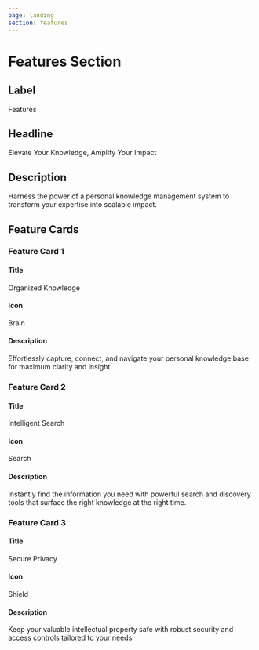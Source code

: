 ```yaml
---
page: landing
section: features
---
```


# Features Section

## Label

Features

## Headline

Elevate Your Knowledge, Amplify Your Impact

## Description

Harness the power of a personal knowledge management system to transform your expertise into scalable impact.

## Feature Cards

### Feature Card 1

#### Title

Organized Knowledge

#### Icon

Brain

#### Description

Effortlessly capture, connect, and navigate your personal knowledge base for maximum clarity and insight.

### Feature Card 2

#### Title

Intelligent Search

#### Icon

Search

#### Description

Instantly find the information you need with powerful search and discovery tools that surface the right knowledge at the right time.

### Feature Card 3

#### Title

Secure Privacy

#### Icon

Shield

#### Description

Keep your valuable intellectual property safe with robust security and access controls tailored to your needs.

